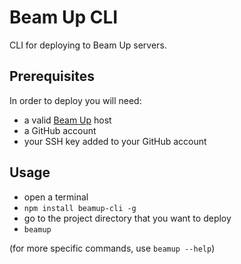 # Beam Up CLI

CLI for deploying to Beam Up servers.

## Prerequisites

In order to deploy you will need:
- a valid [Beam Up](https://github.com/Stremio/stremio-beamup) host
- a GitHub account
- your SSH key added to your GitHub account

## Usage

- open a terminal
- `npm install beamup-cli -g`
- go to the project directory that you want to deploy
- `beamup`

(for more specific commands, use `beamup --help`)
